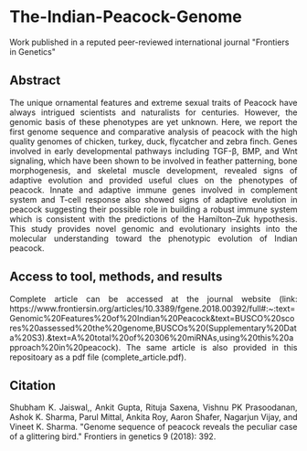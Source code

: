 # The-Indian-Peacock-Genome
Work published in a reputed peer-reviewed international journal "Frontiers in Genetics"

## Abstract
<p align="justify"> The unique ornamental features and extreme sexual traits of Peacock have always intrigued scientists and naturalists for centuries. However, the genomic basis of these phenotypes are yet unknown. Here, we report the first genome sequence and comparative analysis of peacock with the high quality genomes of chicken, turkey, duck, flycatcher and zebra finch. Genes involved in early developmental pathways including TGF-β, BMP, and Wnt signaling, which have been shown to be involved in feather patterning, bone morphogenesis, and skeletal muscle development, revealed signs of adaptive evolution and provided useful clues on the phenotypes of peacock. Innate and adaptive immune genes involved in complement system and T-cell response also showed signs of adaptive evolution in peacock suggesting their possible role in building a robust immune system which is consistent with the predictions of the Hamilton–Zuk hypothesis. This study provides novel genomic and evolutionary insights into the molecular understanding toward the phenotypic evolution of Indian peacock. </p>

## Access to tool, methods, and results
<p align="justify"> Complete article can be accessed at the journal website (link: https://www.frontiersin.org/articles/10.3389/fgene.2018.00392/full#:~:text=Genomic%20Features%20of%20Indian%20Peacock&text=BUSCO%20scores%20assessed%20the%20genome,BUSCOs%20(Supplementary%20Data%20S3).&text=A%20total%20of%20306%20miRNAs,using%20this%20approach%20in%20peacock). The same article is also provided in this repositoary as a pdf file (complete_article.pdf). </p>

## Citation 
<p align="justify">Shubham K. Jaiswal,, Ankit Gupta, Rituja Saxena, Vishnu PK Prasoodanan, Ashok K. Sharma, Parul Mittal, Ankita Roy, Aaron Shafer, Nagarjun Vijay, and Vineet K. Sharma. "Genome sequence of peacock reveals the peculiar case of a glittering bird." Frontiers in genetics 9 (2018): 392.</p>
